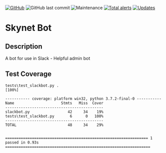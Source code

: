 [![GitHub](https://img.shields.io/github/license/axi0m/skynet-bot?color=bright-green&style=flat-square)](https://github.com/axi0m/skynet-bot/blob/master/LICENSE.md)
![GitHub last commit](https://img.shields.io/github/last-commit/axi0m/skynet-bot?style=flat-square)
![Maintenance](https://img.shields.io/maintenance/yes/2020?style=flat-square)
[![Total alerts](https://img.shields.io/lgtm/alerts/g/axi0m/skynet-bot.svg?logo=lgtm&logoWidth=18&style=flat-square)](https://lgtm.com/projects/g/axi0m/skynet-bot/alerts/)
[![Updates](https://pyup.io/repos/github/axi0m/skynet-bot/shield.svg)](https://pyup.io/repos/github/axi0m/skynet-bot/)

# Skynet Bot

## Description

A bot for use in Slack - Helpful admin bot

## Test Coverage

```
tests\test_slackbot.py .                                                                                                                      [100%] 

----------- coverage: platform win32, python 3.7.2-final-0 -----------
Name                     Stmts   Miss  Cover
--------------------------------------------
slackbot.py                 42     34    19%
tests\test_slackbot.py       6      0   100%
--------------------------------------------
TOTAL                       48     34    29%


================================================================ 1 passed in 0.93s ================================================================= 
```
